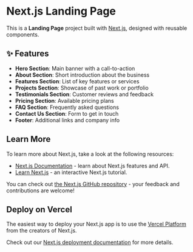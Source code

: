 # Next.js Landing Page

This is a **Landing Page** project built with [Next.js](https://nextjs.org), designed with reusable components.

## ✨ Features
- **Hero Section**: Main banner with a call-to-action
- **About Section**: Short introduction about the business
- **Features Section**: List of key features or services
- **Projects Section**: Showcase of past work or portfolio
- **Testimonials Section**: Customer reviews and feedback
- **Pricing Section**: Available pricing plans
- **FAQ Section**: Frequently asked questions
- **Contact Us Section**: Form to get in touch
- **Footer**: Additional links and company info

## Learn More

To learn more about Next.js, take a look at the following resources:

- [Next.js Documentation](https://nextjs.org/docs) - learn about Next.js features and API.
- [Learn Next.js](https://nextjs.org/learn) - an interactive Next.js tutorial.

You can check out [the Next.js GitHub repository](https://github.com/vercel/next.js) - your feedback and contributions are welcome!

## Deploy on Vercel

The easiest way to deploy your Next.js app is to use the [Vercel Platform](https://vercel.com/new?utm_medium=default-template&filter=next.js&utm_source=create-next-app&utm_campaign=create-next-app-readme) from the creators of Next.js.

Check out our [Next.js deployment documentation](https://nextjs.org/docs/app/building-your-application/deploying) for more details.
